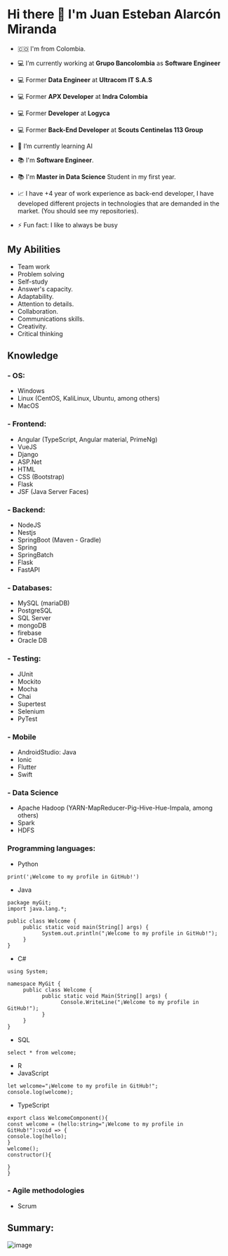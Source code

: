 # Hi there 👋 I'm Juan Esteban Alarcón Miranda

<!--
**juanestebanalarcon/juanestebanalarcon** is a ✨ _special_ ✨ repository because its `README.md` (this file) appears on your GitHub profile.

Here are some ideas to get you started:

- 🔭 I’m currently working on ...
- 🌱 I’m currently learning Azure
- 👯 I’m looking to collaborate on ...
- 🤔 I’m looking for help with ...
- 💬 Ask me about ...
- 📫 How to reach me: ...
- 😄 Pronouns: ...
- ⚡ Fun fact: ...
-->
- 🇨🇴 I'm from Colombia.
- 💻 I’m currently working at **Grupo Bancolombia** as **Software Engineer**
- 💻 Former **Data Engineer** at **Ultracom IT S.A.S**
- 💻 Former **APX Developer** at **Indra Colombia**
- 💻 Former **Developer** at **Logyca**
- 💻  Former **Back-End Developer** at **Scouts Centinelas 113 Group**

- 🌱 I’m currently learning AI
- 📚 I'm **Software Engineer**.
- 📚 I'm **Master in Data Science** Student in my first year.
- 📈 I have +4 year of work experience as back-end developer, I have developed different projects in technologies that are demanded in the market.
(You should see my repositories).
- ⚡ Fun fact: I like to always be busy


## My Abilities
- Team work
- Problem solving
- Self-study
- Answer's capacity.
- Adaptability.
- Attention to details.
- Collaboration.
- Communications skills.
- Creativity.
- Critical thinking

## Knowledge
### - OS:
* Windows
* Linux (CentOS, KaliLinux, Ubuntu, among others)
* MacOS
### - Frontend:
* Angular (TypeScript, Angular material, PrimeNg)
* VueJS
* Django
* ASP.Net
* HTML
* CSS (Bootstrap)
* Flask
* JSF (Java Server Faces)
### - Backend:
* NodeJS
* Nestjs
* SpringBoot (Maven - Gradle)
* Spring
* SpringBatch
* Flask
* FastAPI
### - Databases:
* MySQL (mariaDB)
* PostgreSQL
* SQL Server
* mongoDB
* firebase
* Oracle DB
### - Testing:
* JUnit
* Mockito
* Mocha
* Chai
* Supertest
* Selenium
* PyTest
### - Mobile
* AndroidStudio: Java
* Ionic
* Flutter
* Swift
### - Data Science
* Apache Hadoop (YARN-MapReducer-Pig-Hive-Hue-Impala, among others)
* Spark 
* HDFS
### Programming languages:
* Python
```
print('¡Welcome to my profile in GitHub!')
```
* Java

```
package myGit;
import java.lang.*;
 
public class Welcome {
     public static void main(String[] args) {
           System.out.println("¡Welcome to my profile in GitHub!");
     }
}
```
* C#

```
using System;
 
namespace MyGit {  
     public class Welcome {
           public static void Main(String[] args) {
                 Console.WriteLine("¡Welcome to my profile in GitHub!");
           }
     }
}
```
* SQL

```
select * from welcome;
```
* R
* JavaScript
```
let welcome="¡Welcome to my profile in GitHub!";
console.log(welcome);
```
* TypeScript
```
export class WelcomeComponent(){
const welcome = (hello:string="¡Welcome to my profile in GitHub!"):void => {
console.log(hello);
}
welcome();
constructor(){

}
}
```
### - Agile methodologies
- Scrum
## Summary:
![image](https://user-images.githubusercontent.com/77359500/164497302-a0f989c4-460f-4c7c-a34d-1931e8588db9.png)
